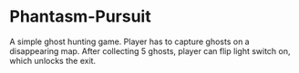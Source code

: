 # Phantasm-Pursuit
 A simple ghost hunting game. Player has to capture ghosts on a disappearing map. After collecting 5 ghosts, player can flip light switch on, which unlocks the exit. 
